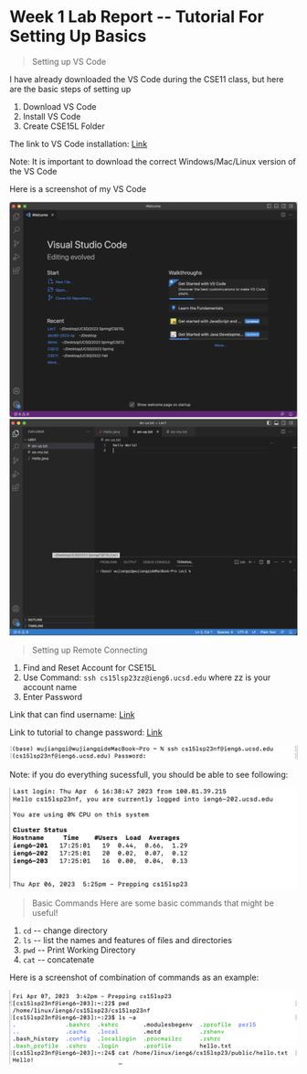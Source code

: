 # Week 1 Lab Report -- Tutorial For Setting Up Basics
> Setting up VS Code
> 
I have already downloaded the VS Code during the CSE11 class, but here are the basic steps of setting up

1. Download VS Code
2. Install VS Code
3. Create CSE15L Folder

The link to VS Code installation: [Link](https://code.visualstudio.com/)

Note: It is important to download the correct Windows/Mac/Linux version of the VS Code

Here is a screenshot of my VS Code

![Image](lab1_1.png)
![Image](lab1_2.png)

> Setting up Remote Connecting
1. Find and Reset Account for CSE15L
2. Use Command:
`ssh cs15lsp23zz@ieng6.ucsd.edu` where zz is your account name
3. Enter Password

Link that can find username: [Link](https://sdacs.ucsd.edu/~icc/index.php)

Link to tutorial to change password: [Link](https://drive.google.com/file/d/17IDZn8Qq7Q0RkYMxdiIR0o6HJ3B5YqSW/view)

![Image](lab1_3.png)

Note: if you do everything sucessfull, you should be able to see following:

![Image](lab1_4.png)


>Basic Commands
Here are some basic commands that might be useful!

1. `cd` -- change directory
2. `ls` -- list the names and features of files and directories
3. `pwd` -- Print Working Directory
4. `cat` -- concatenate

Here is a screenshot of combination of commands as an example:

![Image](lab1_5.png)
